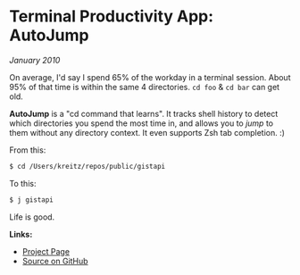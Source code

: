 # Terminal Productivity App: AutoJump
*January 2010*

On average, I'd say I spend 65% of the workday in a terminal session. About 95% of that time is within the same 4 directories. `cd foo` & `cd bar` can get old.

**AutoJump** is a "cd command that learns". It tracks shell history to detect which directories you spend the most time in, and allows you to *jump* to them without any directory context. It even supports Zsh tab completion. :)

From this:
```bash
$ cd /Users/kreitz/repos/public/gistapi
```

To this:
```bash
$ j gistapi
```

Life is good.

**Links:**
- [Project Page](http://wiki.github.com/joelthelion/autojump/)
- [Source on GitHub](http://github.com/joelthelion/autojump)